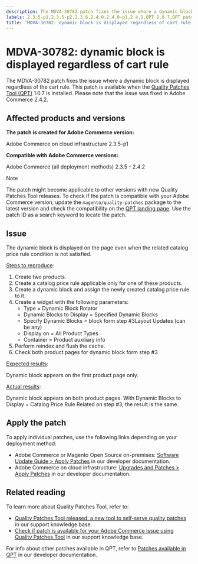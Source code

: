 ```yaml
---
description: The MDVA-30782 patch fixes the issue where a dynamic block is displayed regardless of the cart rule. This patch is available when the Quality Patches Tool (QPT) 1.0.7 is installed. Please note that the issue was fixed in Adobe Commerce 2.4.2.
labels: 2.3.5-p1,2.3.5-p2,2.3.6,2.4.0,2.4.0-p1,2.4.1,QPT 1.0.7,QPT patches,Magento Commerce,Magento Commerce Cloud,cart_rules,dynamic block,support tools,Adobe Commerce,cloud infrastructure,on-premises
title: 'MDVA-30782: dynamic block is displayed regardless of cart rule'
---
```


# MDVA-30782: dynamic block is displayed regardless of cart rule

The MDVA-30782 patch fixes the issue where a dynamic block is displayed regardless of the cart rule. This patch is available when the [Quality Patches Tool (QPT)](https://support.magento.com/hc/en-us/articles/360047139492) 1.0.7 is installed. Please note that the issue was fixed in Adobe Commerce 2.4.2.

## Affected products and versions

**The patch is created for Adobe Commerce version:**

Adobe Commerce on cloud infrastructure 2.3.5-p1

**Compatible with Adobe Commerce versions:**

 Adobe Commerce (all deployment methods) 2.3.5 - 2.4.2

>[!NOTE]
>
>The patch might become applicable to other versions with new Quality Patches Tool releases. To check if the patch is compatible with your Adobe Commerce version, update the `magento/quality-patches` package to the latest version and check the compatibility on the [QPT landing page](https://devdocs.magento.com/quality-patches/tool.html#patch-grid). Use the patch ID as a search keyword to locate the patch.

## Issue

The dynamic block is displayed on the page even when the related catalog price rule condition is not satisfied.

<u>Steps to reproduce</u>:

1. Create two products.
1. Create a catalog price rule applicable only for one of these products.
1. Create a dynamic block and assign the newly created catalog price rule to it.
1. Create a widget with the following parameters:
    * Type = Dynamic Block Rotator
    * Dynamic Blocks to Display = Specified Dynamic Blocks
    * Specify Dynamic Blocks = block form step \#3Layout Updates (can be any)
    * Display on = All Product Types
    * Container = Product auxiliary info
1. Perform reindex and flush the cache.
1. Check both product pages for dynamic block form step \#3

<u>Expected results</u>:

Dynamic block appears on the first product page only.

<u>Actual results</u>:

Dynamic block appears on both product pages. With Dynamic Blocks to Display = Catalog Price Rule Related on step \#3, the result is the same.

## Apply the patch

To apply individual patches, use the following links depending on your deployment method:

* Adobe Commerce or Magento Open Source on-premises: [Software Update Guide > Apply Patches](https://devdocs.magento.com/guides/v2.4/comp-mgr/patching/mqp.html) in our developer documentation.
* Adobe Commerce on cloud infrastructure: [Upgrades and Patches > Apply Patches](https://devdocs.magento.com/cloud/project/project-patch.html) in our developer documentation.

## Related reading

To learn more about Quality Patches Tool, refer to:

* [Quality Patches Tool released: a new tool to self-serve quality patches](https://support.magento.com/hc/en-us/articles/360047139492) in our support knowledge base.
* [Check if patch is available for your Adobe Commerce issue using Quality Patches Tool](https://support.magento.com/hc/en-us/articles/360047125252) in our support knowledge base.

For info about other patches available in QPT, refer to [Patches available in QPT](https://devdocs.magento.com/quality-patches/tool.html#patch-grid) in our developer documentation.
